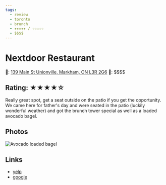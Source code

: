 ```yaml
---
tags:
  - review
  - toronto
  - brunch
  - ★★★★★ / ☆☆☆☆☆
  - $$$$
---
```


# Nextdoor Restaurant

📌: [139 Main St Unionville, Markham, ON L3R 2G6](https://maps.app.goo.gl/6Ui6iTxDwkK3xS8R6)
💸: \$\$\$\$

## Rating: ★★★★☆

Really great spot, get a seat outside on the patio if you get the opportunity. We came here for father's day and were seated in the patio (luckily wonderful weather) and got the brunch tower special as well as a loaded avocado bagel.

## Photos

![Avocado loaded bagel](https://res.cloudinary.com/drwjkxxud/image/upload/v1721090664/2AAB9F40-F86E-41B9-8631-75B15598AE02_e8h2xg.jpg)

## Links

- [yelp]()
- [google]()